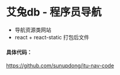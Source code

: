 # 艾兔db - 程序员导航

* 导航资源类网站
* react + react-static 打包后文件

#### 具体代码：
https://github.com/sunupdong/itu-nav-code
